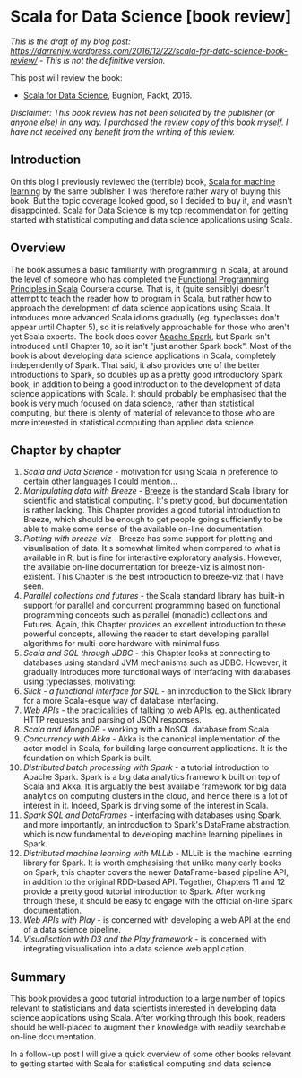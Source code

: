 # Scala for Data Science [book review]

*This is the draft of my blog post: https://darrenjw.wordpress.com/2016/12/22/scala-for-data-science-book-review/ - This is not the definitive version.*

This post will review the book:

* [Scala for Data Science](http://amzn.to/2hKGIz2), Bugnion, Packt, 2016.

*Disclaimer: This book review has not been solicited by the publisher (or anyone else) in any way. I purchased the review copy of this book myself. I have not received any benefit from the writing of this review.*

## Introduction

On this blog I previously reviewed the (terrible) book, [Scala for machine learning](https://darrenjw.wordpress.com/2015/04/09/scala-for-machine-learning-book-review/) by the same publisher. I was therefore rather wary of buying this book. But the topic coverage looked good, so I decided to buy it, and wasn't disappointed. Scala for Data Science is my top recommendation for getting started with statistical computing and data science applications using Scala.

## Overview

The book assumes a basic familiarity with programming in Scala, at around the level of someone who has completed the [Functional Programming Principles in Scala](https://www.coursera.org/learn/progfun1) Coursera course. That is, it (quite sensibly) doesn't attempt to teach the reader how to program in Scala, but rather how to approach the development of data science applications using Scala. It introduces more advanced Scala idioms gradually (eg. typeclasses don't appear until Chapter 5), so it is relatively approachable for those who aren't yet Scala experts. The book does cover [Apache Spark](http://spark.apache.org/), but Spark isn't introduced until Chapter 10, so it isn't "just another Spark book". Most of the book is about developing data science applications in Scala, completely independently of Spark. That said, it also provides one of the better introductions to Spark, so doubles up as a pretty good introductory Spark book, in addition to being a good introduction to the development of data science applications with Scala. It should probably be emphasised that the book is very much focused on data science, rather than statistical computing, but there is plenty of material of relevance to those who are more interested in statistical computing than applied data science.


## Chapter by chapter

1. *Scala and Data Science* - motivation for using Scala in preference to certain other languages I could mention...
2. *Manipulating data with Breeze* - [Breeze](https://github.com/scalanlp/breeze) is the standard Scala library for scientific and statistical computing. It's pretty good, but documentation is rather lacking. This Chapter provides a good tutorial introduction to Breeze, which should be enough to get people going sufficiently to be able to make some sense of the available on-line documentation.
3. *Plotting with breeze-viz* - Breeze has some support for plotting and visualisation of data. It's somewhat limited when compared to what is available in R, but is fine for interactive exploratory analysis. However, the available on-line documentation for breeze-viz is almost non-existent. This Chapter is the best introduction to breeze-viz that I have seen.
4. *Parallel collections and futures* - the Scala standard library has built-in support for parallel and concurrent programming based on functional programming concepts such as parallel (monadic) collections and Futures. Again, this Chapter provides an excellent introduction to these powerful concepts, allowing the reader to start developing parallel algorithms for multi-core hardware with minimal fuss.
5. *Scala and SQL through JDBC* - this Chapter looks at connecting to databases using standard JVM mechanisms such as JDBC. However, it gradually introduces more functional ways of interfacing with databases using typeclasses, motivating:
6. *Slick - a functional interface for SQL* - an introduction to the Slick library for a more Scala-esque way of database interfacing.
7. *Web APIs* - the practicalities of talking to web APIs. eg. authenticated HTTP requests and parsing of JSON responses.
8. *Scala and MongoDB* - working with a NoSQL database from Scala
9. *Concurrency with Akka* - Akka is the canonical implementation of the actor model in Scala, for building large concurrent applications. It is the foundation on which Spark is built.
10. *Distributed batch processing with Spark* - a tutorial introduction to Apache Spark. Spark is a big data analytics framework built on top of Scala and Akka. It is arguably the best available framework for big data analytics on computing clusters in the cloud, and hence there is a lot of interest in it. Indeed, Spark is driving some of the interest in Scala.
11. *Spark SQL and DataFrames* - interfacing with databases using Spark, and more importantly, an introduction to Spark's DataFrame abstraction, which is now fundamental to developing machine learning pipelines in Spark.
12. *Distributed machine learning with MLLib* - MLLib is the machine learning library for Spark. It is worth emphasising that unlike many early books on Spark, this chapter covers the newer DataFrame-based pipeline API, in addition to the original RDD-based API. Together, Chapters 11 and 12 provide a pretty good tutorial introduction to Spark. After working through these, it should be easy to engage with the official on-line Spark documentation.
13. *Web APIs with Play* - is concerned with developing a web API at the end of a data science pipeline.
14. *Visualisation with D3 and the Play framework* - is concerned with integrating visualisation into a data science web application.

## Summary

This book provides a good tutorial introduction to a large number of topics relevant to statisticians and data scientists interested in developing data science applications using Scala. After working through this book, readers should be well-placed to augment their knowledge with readily searchable on-line documentation.

In a follow-up post I will give a quick overview of some other books relevant to getting started with Scala for statistical computing and data science. 




